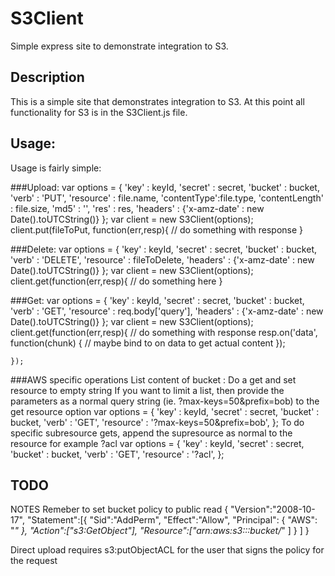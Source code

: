S3Client
============

Simple express site to demonstrate integration to S3.

Description
-------------
This is a simple site that demonstrates integration to S3.
At this point all functionality for S3 is in the S3Client.js file.


Usage:
------
Usage is fairly simple:



###Upload:
    var options = {
            'key' : keyId,
            'secret' : secret,
            'bucket' : bucket,
            'verb' : 'PUT',
            'resource' : file.name,
            'contentType':file.type,
            'contentLength' : file.size, 
            'md5' : '',
            'res' : res,
            'headers' : {'x-amz-date' : new Date().toUTCString()}
    };
    var client = new S3Client(options);
    client.put(fileToPut, function(err,resp){
        // do something with response
    }
    
###Delete:
    var options = {
            'key' : keyId,
            'secret' : secret,
            'bucket' : bucket,
            'verb' : 'DELETE',
            'resource' : fileToDelete,
            'headers' : {'x-amz-date' : new Date().toUTCString()}
    };
    var client = new S3Client(options);
    client.get(function(err,resp){
        // do something here
    }
    

###Get:
    var options = {
            'key' : keyId,
            'secret' : secret,
            'bucket' : bucket,
            'verb' : 'GET',
            'resource' : req.body['query'],
            'headers' : {'x-amz-date' : new Date().toUTCString()}
    };
    var client = new S3Client(options);
    client.get(function(err,resp){
        // do something with response 
        resp.on('data', function(chunk) { // maybe bind to on data to get actual content
        });
        
    });

###AWS specific operations
List content of bucket :
   Do a get and set resource to empty string
   If you want to limit a list, then provide the parameters as a normal query string (ie. ?max-keys=50&prefix=bob)
   to the get resource option 
     var options = {
            'key' : keyId,
            'secret' : secret,
            'bucket' : bucket,
            'verb' : 'GET',
            'resource' : '?max-keys=50&prefix=bob',
    };
To do specific subresource gets, append the supresource as normal to the resource for example ?acl
     var options = {
            'key' : keyId,
            'secret' : secret,
            'bucket' : bucket,
            'verb' : 'GET',
            'resource' : '?acl',
    };
    

TODO
------


NOTES
Remeber to set bucket policy to public read 
    {
      "Version":"2008-10-17",
      "Statement":[{
        "Sid":"AddPerm",
            "Effect":"Allow",
          "Principal": {
                "AWS": "*"
             },
          "Action":["s3:GetObject"],
          "Resource":["arn:aws:s3:::bucket/*"
          ]
        }
      ]
    }

Direct upload requires s3:putObjectACL for the user that signs the policy for the request   